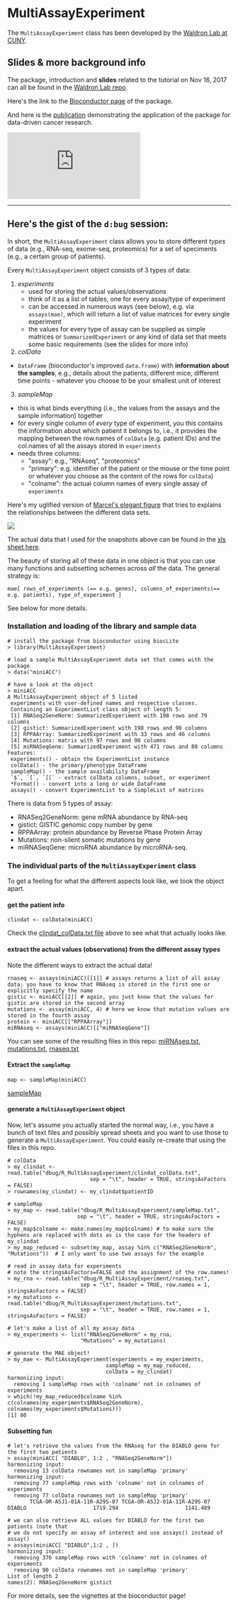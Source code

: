 # MultiAssayExperiment

The `MultiAssayExperiment` class has been developed by the [Waldron Lab at CUNY](http://waldronlab.org/).

## Slides & more background info

The package, introduction and **slides** related to the tutorial on Nov 16, 2017 can all be found in the [Waldron Lab repo](https://github.com/waldronlab/MultiAssayExperimentWorkshop).

Here's the link to the [Bioconductor page](https://bioconductor.org/packages/release/bioc/html/MultiAssayExperiment.html) of the package.

And here is the [publication](http://cancerres.aacrjournals.org/content/77/21/e39) demonstrating the application of the package for data-driven cancer research.

![Cheatsheet](https://raw.githubusercontent.com/waldronlab/MultiAssayExperimentWorkshop/master/vignettes/MultiAssayExperiment_cheatsheet.pdf)

----------------------------------------

## Here's the gist of the `d:bug` session:

In short, the `MultiAssayExperiment` class allows you to store different _types_ of data (e.g., RNA-seq, exome-seq, proteomics) for a set of speciments (e.g., a certain group of patients).

Every `MultiAssayExperiment` object consists of 3 types of data:

1. *experiments* 
	- used for storing the actual values/observations
	- think of it as a list of tables, one for every assay/type of experiment
	- can be accessed in numerous ways (see below), e.g. via `assays(mae)`, which will return a list of value matrices for every single experiment
	- the values for every type of assay can be supplied as simple matrices or `SummarizedExperiment` or any kind of data set that meets some basic requirements (see the slides for more info)
2. *colData* 
  - `DataFrame` (bioconductor's improved `data.frame`) with __information about the samples__, e.g., details about the patients, different mice, different time points - whatever you choose to be your smallest unit of interest
3. *sampleMap* 
  * this is what binds everything (i.e., the values from the assays and the sample information) together
  * for every single column of _every_ type of experiment, you this contains the information about which patient it belongs to, i.e., it provides the mapping between the row.names of `colData` (e.g. patient IDs) and the col.names of all the assays stored in `experiments`
  * needs three columns:
    * "assay": e.g., "RNAseq", "proteomics"
    * "primary": e.g. identifier of the patient or the mouse or the time point or whatever you choose as the content of the rows for `colData`)
    * "colname": the actual column names of every single assay of `experiments`

Here's my uglified version of [Marcel's elegant figure](http://cancerres.aacrjournals.org/content/canres/77/21/e39/F1.large.jpg) that tries to explains the relationships between the different data sets.

![](https://raw.githubusercontent.com/abcdbug/dbug/master/R_MultiAssayExperiment/mae_input.png)

The actual data that I used for the snapshots above can be found in the [xls sheet here](https://github.com/abcdbug/dbug/blob/master/R_MultiAssayExperiment/mae_example_data.xlsx).

The beauty of storing all of these data in one object is that you can use many functions and subsetting schemes across _all_ the data.
The general strategy is:

```
mae[ rows_of_experiments (== e.g. genes), columns_of_experiments(== e.g. patients), type_of_experiment ]
```

See below for more details.

### Installation and loading of the library and sample data

```
# install the package from bioconductor using biocLite
> library(MultiAssayExperiment)

# load a sample MultiAssayExperiment data set that comes with the package
> data("miniACC")

# have a look at the object
> miniACC
A MultiAssayExperiment object of 5 listed
 experiments with user-defined names and respective classes. 
 Containing an ExperimentList class object of length 5: 
 [1] RNASeq2GeneNorm: SummarizedExperiment with 198 rows and 79 columns 
 [2] gistict: SummarizedExperiment with 198 rows and 90 columns 
 [3] RPPAArray: SummarizedExperiment with 33 rows and 46 columns 
 [4] Mutations: matrix with 97 rows and 90 columns 
 [5] miRNASeqGene: SummarizedExperiment with 471 rows and 80 columns 
Features: 
 experiments() - obtain the ExperimentList instance 
 colData() - the primary/phenotype DataFrame 
 sampleMap() - the sample availability DataFrame 
 `$`, `[`, `[[` - extract colData columns, subset, or experiment 
 *Format() - convert into a long or wide DataFrame 
 assays() - convert ExperimentList to a SimpleList of matrices
```

There is data from 5 types of assay:

  - RNASeq2GeneNorm: gene mRNA abundance by RNA-seq
  - gistict: GISTIC genomic copy number by gene
  - RPPAArray: protein abundance by Reverse Phase Protein Array
  - Mutations: non-silent somatic mutations by gene
  - miRNASeqGene: microRNA abundance by microRNA-seq.

### The individual parts of the `MultiAssayExperiment` class

To get a feeling for what the different aspects look like, we took the object apart.

#### get the patient info

```
clindat <- colData(miniACC)
```

Check the [clindat_colData.txt file](https://raw.githubusercontent.com/abcdbug/dbug/master/R_MultiAssayExperiment/clindat_colData.txt) above to see what that actually looks like.

#### extract the actual values (observations) from the different assay types

Note the different ways to extract the actual data!

```
rnaseq <- assays(miniACC)[[1]] # assays returns a list of all assay data; you have to know that RNAseq is stored in the first one or explicitly specify the name
gistic <- miniACC[[2]] # again, you just know that the values for gistic are stored in the second array
mutations <- assay(miniACC, 4) # here we know that mutation values are stored in the fourth assay
protein <- miniACC[["RPPAArray"]] 
miRNAseq <- assays(miniACC)[["miRNASeqGene"]]
```

You can see some of the resulting files in this repo: [miRNAseq.txt](https://raw.githubusercontent.com/abcdbug/dbug/master/R_MultiAssayExperiment/miRnaseq.txt), [mutations.txt](https://raw.githubusercontent.com/abcdbug/dbug/master/R_MultiAssayExperiment/mutations.txt), [rnaseq.txt](https://raw.githubusercontent.com/abcdbug/dbug/master/R_MultiAssayExperiment/rnaseq.txt)

#### Extract the `sampleMap`

```
map <- sampleMap(miniACC)
```

[sampleMap](https://raw.githubusercontent.com/abcdbug/dbug/master/R_MultiAssayExperiment/sampleMap.txt)

#### generate a `MultiAssayExperiment` object

Now, let's assume you actually started the normal way, i.e., you have a bunch of text files and possibly spread sheets and you want to use those to generate a `MultiAssayExperiment`. You could easily re-create that using the files in this repo.

```
# colData
> my_clindat <- read.table("dbug/R_MultiAssayExperiment/clindat_colData.txt", 
                          sep = "\t", header = TRUE, stringsAsFactors = FALSE)
> rownames(my_clindat) <- my_clindat$patientID

# sampleMap
> my_map <- read.table("dbug/R_MultiAssayExperiment/sampleMap.txt", 
                      sep = "\t", header = TRUE, stringsAsFactors = FALSE)
> my_map$colname <- make.names(my_map$colname) # to make sure the hyphens are replaced with dots as is the case for the headers of my_clindat
> my_map_reduced <- subset(my_map, assay %in% c("RNASeq2GeneNorm", "Mutations"))  # I only want to use two assays for the example

# read in assay data for experiments
# note the stringsAsFactors=FALSE and the assignment of the row.names!
> my_rna <- read.table("dbug/R_MultiAssayExperiment/rnaseq.txt", 
                       sep = "\t", header = TRUE, row.names = 1, stringsAsFactors = FALSE)
> my_mutations <- read.table("dbug/R_MultiAssayExperiment/mutations.txt",
                       sep = "\t", header = TRUE, row.names = 1, stringsAsFactors = FALSE)

# let's make a list of all my assay data
> my_experiments <- list("RNASeq2GeneNorm" = my_rna,
                       "Mutations" = my_mutations)

# generate the MAE object!
> my_mae <- MultiAssayExperiment(experiments = my_experiments, 
                               sampleMap = my_map_reduced,
                               colData = my_clindat)
harmonizing input:
  removing 1 sampleMap rows with 'colname' not in colnames of experiments
> which(!my_map_reduced$colname %in% c(colnames(my_experiments$RNASeq2GeneNorm), colnames(my_experiments$Mutations)))
[1] 80
```
#### Subsetting fun

```
# let's retrieve the values from the RNAseq for the DIABLO gene for the first two patients
> assay(miniACC[ "DIABLO", 1:2 , "RNASeq2GeneNorm"])
harmonizing input:
  removing 13 colData rownames not in sampleMap 'primary'
harmonizing input:
  removing 77 sampleMap rows with 'colname' not in colnames of experiments
  removing 77 colData rownames not in sampleMap 'primary'
       TCGA-OR-A5J1-01A-11R-A29S-07 TCGA-OR-A5J2-01A-11R-A29S-07
DIABLO                     1719.294                     1141.489

# we can also retrieve ALL values for DIABLO for the first two patients (note that 
# we do not specify an assay of interest and use assays() instead of assay()
> assays(miniACC[ "DIABLO",1:2 , ])
harmonizing input:
  removing 376 sampleMap rows with 'colname' not in colnames of experiments
  removing 90 colData rownames not in sampleMap 'primary'
List of length 2
names(2): RNASeq2GeneNorm gistict
```

For more details, see the vignettes at the bioconductor page!

